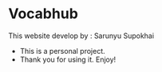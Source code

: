# Vocabhub

This website develop by : Sarunyu Supokhai
* This is a personal project.
* Thank you for using it. Enjoy!
